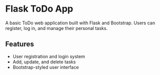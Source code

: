 # Flask ToDo App

A basic ToDo web application built with Flask and Bootstrap. Users can register, log in, and manage their personal tasks.


## Features

- User registration and login system
- Add, update, and delete tasks
- Bootstrap-styled user interface


